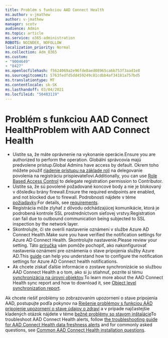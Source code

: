 ```yaml
---
title: Problém s funkciou AAD Connect Health
ms.author: v-jmathew
author: v-jmathew
manager: scotv
audience: Admin
ms.topic: article
ms.service: o365-administration
ROBOTS: NOINDEX, NOFOLLOW
localization_priority: Normal
ms.collection: Adm_O365
ms.custom:
- "9004649"
- "8427"
ms.openlocfilehash: f5624069a2e96fde8aed08965ca6b753f3aad1e8
ms.sourcegitcommit: 5763fedfd5dd459249c81cdbb4af34181a757bd5
ms.translationtype: MT
ms.contentlocale: sk-SK
ms.lasthandoff: 03/04/2021
ms.locfileid: "50483119"
---
```

# <a name="problem-with-aad-connect-health"></a><span data-ttu-id="99254-102">Problém s funkciou AAD Connect Health</span><span class="sxs-lookup"><span data-stu-id="99254-102">Problem with AAD Connect Health</span></span>

- <span data-ttu-id="99254-103">Uistite sa, že máte oprávnenie na vykonanie operácie.</span><span class="sxs-lookup"><span data-stu-id="99254-103">Ensure you are authorized to perform the operation.</span></span> <span data-ttu-id="99254-104">Globálni správcovia majú predvolene prístup.</span><span class="sxs-lookup"><span data-stu-id="99254-104">Global Admins have access by default.</span></span> <span data-ttu-id="99254-105">Okrem toho môžete použiť [riadenie prístupu na základe rolí](https://docs.microsoft.com/azure/active-directory/connect-health/active-directory-aadconnect-health-operations) na delegovanie povolenia na registráciu prispievateľovi.</span><span class="sxs-lookup"><span data-stu-id="99254-105">Additionally, you can use [Role Based Access Control](https://docs.microsoft.com/azure/active-directory/connect-health/active-directory-aadconnect-health-operations) to delegate registration permission to Contributor.</span></span>
- <span data-ttu-id="99254-106">Uistite sa, že sú povolené požadované koncové body a nie je blokovaný v dôsledku brány firewall.</span><span class="sxs-lookup"><span data-stu-id="99254-106">Ensure the required endpoints are enabled, and not blocked due to firewall.</span></span> <span data-ttu-id="99254-107">Podrobnosti nájdete v téme [požiadavky](https://docs.microsoft.com/azure/active-directory/hybrid/how-to-connect-health-agent-install).</span><span class="sxs-lookup"><span data-stu-id="99254-107">For details, see [requirements](https://docs.microsoft.com/azure/active-directory/hybrid/how-to-connect-health-agent-install).</span></span>
- <span data-ttu-id="99254-108">Registrácia môže zlyhať z dôvodu odchádzajúcej komunikácie, ktorá je podrobená kontrole SSL prostredníctvom sieťovej vrstvy.</span><span class="sxs-lookup"><span data-stu-id="99254-108">Registration can fail due to outbound communication being subjected to SSL inspection by the network layer.</span></span>
- <span data-ttu-id="99254-109">Skontrolujte, či ste overili nastavenie oznámení v službe Azure AD Connect Health.</span><span class="sxs-lookup"><span data-stu-id="99254-109">Make sure you have verified the notification settings for Azure AD Connect Health.</span></span> <span data-ttu-id="99254-110">Skontrolujte nastavenie.</span><span class="sxs-lookup"><span data-stu-id="99254-110">Please review your setting.</span></span> <span data-ttu-id="99254-111">Táto [príručka](https://docs.microsoft.com/azure/active-directory/hybrid/how-to-connect-health-operations) vám pomôže pochopiť, ako nakonfigurovať nastavenia oznámení pre oznámenia o stave pripojenia služby Azure AD.</span><span class="sxs-lookup"><span data-stu-id="99254-111">This [guide](https://docs.microsoft.com/azure/active-directory/hybrid/how-to-connect-health-operations) can help you understand how to configure the notification settings for Azure AD Connect health notifications.</span></span>
- <span data-ttu-id="99254-112">Ak chcete získať ďalšie informácie o zostave synchronizácie so službou AAD Connect Health a o tom, ako si ju stiahnuť, pozrite si tému [synchronizácia na úrovni objektov](https://docs.microsoft.com/azure/active-directory/hybrid/how-to-connect-health-sync).</span><span class="sxs-lookup"><span data-stu-id="99254-112">To learn more about the AAD Connect Health sync report and how to download it, see [Object level synchronization report](https://docs.microsoft.com/azure/active-directory/hybrid/how-to-connect-health-sync).</span></span>

<span data-ttu-id="99254-113">Ak chcete riešiť problémy so zobrazovaním upozornení o stave pripojenia AAD, postupujte podľa pokynov na [Riešenie problémov s funkciou AAD pripojenie upozornení o stave údajov o zdraví](https://docs.microsoft.com/azure/active-directory/hybrid/how-to-connect-health-data-freshness) a v prípade najčastejšie kladených otázok nájdete v téme [bežné problémy so stavom inštalácie](https://docs.microsoft.com/azure/active-directory/hybrid/reference-connect-health-faq)</span><span class="sxs-lookup"><span data-stu-id="99254-113">To troubleshoot AAD Connect Health alerts, follow [the troubleshooting guide for AAD Connect Health data freshness alerts](https://docs.microsoft.com/azure/active-directory/hybrid/how-to-connect-health-data-freshness) and for commonly asked questions, see [Common AAD Connect Health installation questions](https://docs.microsoft.com/azure/active-directory/hybrid/reference-connect-health-faq).</span></span>
